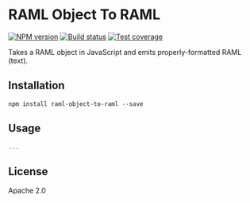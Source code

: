 # RAML Object To RAML

[![NPM version][npm-image]][npm-url]
[![Build status][travis-image]][travis-url]
[![Test coverage][coveralls-image]][coveralls-url]

Takes a RAML object in JavaScript and emits properly-formatted RAML (text).

## Installation

```
npm install raml-object-to-raml --save
```

## Usage

```javascript
...
```

## License

Apache 2.0

[npm-image]: https://img.shields.io/npm/v/raml-object-to-raml.svg?style=flat
[npm-url]: https://npmjs.org/package/raml-object-to-raml
[travis-image]: https://img.shields.io/travis/mulesoft/raml-object-to-raml.svg?style=flat
[travis-url]: https://travis-ci.org/mulesoft/raml-object-to-raml
[coveralls-image]: https://img.shields.io/coveralls/mulesoft/raml-object-to-raml.svg?style=flat
[coveralls-url]: https://coveralls.io/r/mulesoft/raml-object-to-raml?branch=master
